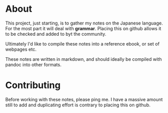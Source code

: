 About
=====

This project, just starting, is to gather my notes on the Japanese language.
For the most part it will deal with **grammar**. Placing this on github allows
it to be checked and added to byt the community.

Ultimately I'd like to compile these notes into a reference ebook, or set of
webpages etc.

These notes are written in markdown, and should ideally be compiled with
pandoc into other formats.

Contributing
============

Before working with these notes, please ping me. I have a massive amount
still to add and duplicating effort is contrary to placing this on github.

